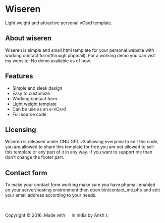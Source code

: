 # Wiseren
Light weight and attractive personal vCard template.

## About wiseren
Wiseren is simple and small html template for your personal website with working contact form(through phpmail).
For a working demo you can visit my website: No demo available as of now.

## Features
- Simple and sleek design
- Easy to customize
- Working contact form
- Light weight template
- Can be use as an e-vCard
- Full source code

## Licensing
Wiseren is released under GNU GPL v3 allowing everyone to edit the code, you are allowed to share this template for free you are not allowed to sell this template or any part of it in any way. If you want to support me then don't change the footer part.

## Contact form
To make your contact form working make sure you have phpmail enabled on your server/hosting environment then open bin/contact_me.php and edit your email address according to your needs.

<br><br>
Copyright © 2016. Made with <img src="https://upload.wikimedia.org/wikipedia/commons/8/86/A_perfect_SVG_heart.svg" width="13px" height="13px"> In India by Ank!t (:

